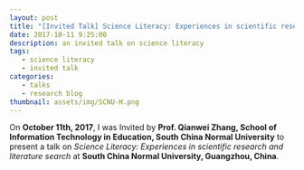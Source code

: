 ```yaml
---
layout: post
title: "[Invited Talk] Science Literacy: Experiences in scientific research and literature search"
date: 2017-10-11 9:25:00
description: an invited talk on science literacy
tags: 
   - science literacy
   - invited talk
categories: 
   - talks
   - research blog
thumbnail: assets/img/SCNU-H.png
---
```


On **October 11th, 2017**, I was Invited by **Prof. Qianwei Zhang, School of Information Technology in Education, South China Normal University** to present a talk on *Science Literacy: Experiences in scientific research and literature search* at **South China Normal University, Guangzhou, China**.
